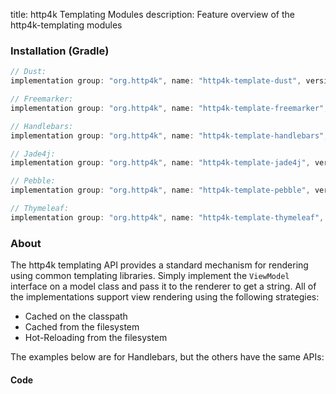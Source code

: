 title: http4k Templating Modules
description: Feature overview of the http4k-templating modules

### Installation (Gradle)

```groovy
// Dust: 
implementation group: "org.http4k", name: "http4k-template-dust", version: "4.30.6.0"

// Freemarker: 
implementation group: "org.http4k", name: "http4k-template-freemarker", version: "4.30.6.0"

// Handlebars: 
implementation group: "org.http4k", name: "http4k-template-handlebars", version: "4.30.6.0"

// Jade4j: 
implementation group: "org.http4k", name: "http4k-template-jade4j", version: "4.30.6.0"

// Pebble: 
implementation group: "org.http4k", name: "http4k-template-pebble", version: "4.30.6.0"

// Thymeleaf: 
implementation group: "org.http4k", name: "http4k-template-thymeleaf", version: "4.30.6.0"
```

### About
The http4k templating API provides a standard mechanism for rendering using common templating libraries. Simply implement the `ViewModel` interface on a model class and pass it to the renderer to get a string. All of the implementations support view rendering using the following strategies:

* Cached on the classpath
* Cached from the filesystem
* Hot-Reloading from the filesystem

The examples below are for Handlebars, but the others have the same APIs:

#### Code  [<img class="octocat"/>](https://github.com/http4k/http4k/blob/master/src/docs/guide/reference/templating/example.kt)

<script src="https://gist-it.appspot.com/https://github.com/http4k/http4k/blob/master/src/docs/guide/reference/templating/example.kt"></script>

[http4k]: https://http4k.org
